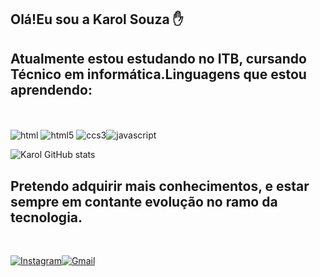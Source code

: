 ## Olá!Eu sou a Karol Souza ✋

## Atualmente estou estudando no ITB, cursando Técnico em informática.Linguagens que estou aprendendo:
<br>
<div style="display: inline_block"><br/>
<img aling="center" alt="html" src="https://img.shields.io/badge/HTML-239120?style=for-the-badge&logo=html5&logoColor=white"/> <img aling="center" alt="html5" src="https://img.shields.io/badge/HTML5-E34F26?style=for-the-badge&logo=html5&logoColor=white"/> <img aling="center" alt="ccs3" src="https://img.shields.io/badge/CSS3-1572B6?style=for-the-badge&logo=css3&logoColor=white"/><img aling="center" alt="javascript" src="https://img.shields.io/badge/JavaScript-F7DF1E?style=for-the-badge&logo=javascript&logoColor=black"/> 


<br>

![Karol GitHub stats](https://github-readme-stats.vercel.app/api?username=karolfs&show_icons=true&theme=radical)


## Pretendo adquirir mais conhecimentos, e estar sempre em contante evolução no ramo da tecnologia.

<br>

[![Instagram](https://img.shields.io/badge/Instagram-E4405F?style=for-the-badge&logo=instagram&logoColor=white)](https://instagram.com/k.fsouza)[![Gmail](https://img.shields.io/badge/Gmail-D14836?style=for-the-badge&logo=gmail&logoColor=white)](https://gmail.com/karolkpsouza2527@gmail.com)

</div>

